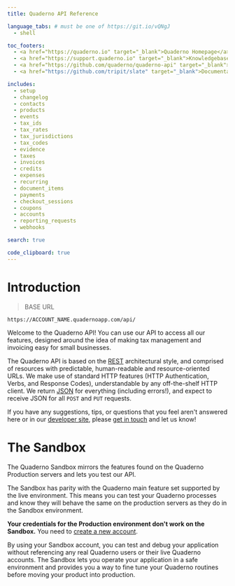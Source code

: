```yaml
---
title: Quaderno API Reference

language_tabs: # must be one of https://git.io/vQNgJ
  - shell

toc_footers:
  - <a href="https://quaderno.io" target="_blank">Quaderno Homepage</a>
  - <a href="https://support.quaderno.io" target="_blank">Knowledgebase and Support</a>
  - <a href="https://github.com/quaderno/quaderno-api" target="_blank">Contributing to API Docs</a>
  - <a href="https://github.com/tripit/slate" target="_blank">Documentation Powered by Slate</a><br /><br />

includes:
  - setup
  - changelog
  - contacts
  - products
  - events
  - tax_ids
  - tax_rates
  - tax_jurisdictions
  - tax_codes
  - evidence
  - taxes
  - invoices
  - credits
  - expenses
  - recurring
  - document_items
  - payments
  - checkout_sessions
  - coupons
  - accounts
  - reporting_requests
  - webhooks

search: true

code_clipboard: true
---
```


# Introduction

> BASE URL

```
https://ACCOUNT_NAME.quadernoapp.com/api/
``` 

Welcome to the Quaderno API! You can use our API to access all our features, designed around the idea of making tax management and invoicing easy for small businesses.

The Quaderno API is based on the [REST](https://en.wikipedia.org/wiki/Representational_state_transfer) architectural style, and comprised of resources with predictable, human-readable and resource-oriented URLs. We make use of standard HTTP features (HTTP Authentication, Verbs, and Response Codes), understandable by any off-the-shelf HTTP client. We return [JSON](http://www.json.org/) for everything (including errors!), and expect to receive JSON for all `POST` and `PUT` requests.

If you have any suggestions, tips, or questions that you feel aren't answered here or in our [developer site](http://developers.quaderno.io), please [get in touch](mailto:support@quaderno.io) and let us know!




# The Sandbox

The Quaderno Sandbox mirrors the features found on the Quaderno Production servers and lets you test our API.

The Sandbox has parity with the Quaderno main feature set supported by the live environment. This means you can test your Quaderno processes and know they will behave the same on the production servers as they do in the Sandbox environment.

<aside class="notice">
  <strong>Your credentials for the Production environment don't work on the Sandbox.</strong> You need to <a href="https://sandbox-quadernoapp.com/signup" target="_blank">create a new account</a>.
</aside>

By using your Sandbox account, you can test and debug your application without referencing any real Quaderno users or their live Quaderno accounts. The Sandbox lets you operate your application in a safe environment and provides you a way to fine tune your Quaderno routines before moving your product into production.

